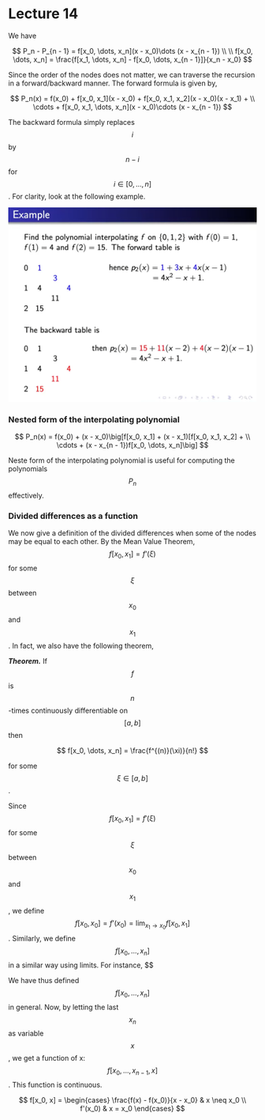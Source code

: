 # Lecture 14

We have


$$
P_n - P_{n - 1} = f[x_0, \dots, x_n](x - x_0)\dots (x - x_{n - 1}) \\ \\
f[x_0, \dots, x_n] = \frac{f[x_1, \dots, x_n] - f[x_0, \dots, x_{n - 1}]}{x_n - x_0}
$$


Since the order of the nodes does not matter, we can traverse the recursion in a forward/backward manner. The forward formula is given by,


$$
P_n(x) = f(x_0) + f[x_0, x_1](x - x_0) + f[x_0, x_1, x_2](x - x_0)(x - x_1) + \\ 
\cdots + f[x_0, x_1, \dots, x_n](x - x_0)\cdots (x - x_{n - 1})
$$


The backward formula simply replaces $$i$$ by $$n - i$$ for $$i \in [0, \dots, n]$$. For clarity, look at the following example.

![image-20220127150002932](assets/image-20220127150002932.png)

### Nested form of the interpolating polynomial


$$
P_n(x) = f(x_0) + (x - x_0)\big[f[x_0, x_1] + (x - x_1)[f[x_0, x_1, x_2] + \\
\cdots + (x - x_{n - 1})f[x_0, \dots, x_n]\big]
$$


Neste form of the interpolating polynomial is useful for computing the polynomials $$P_n$$ effectively.

### Divided differences as a function

We now give a definition of the divided differences when some of the nodes may be equal to each other. By the Mean Value Theorem, $$f[x_0, x_1] = f’(\xi)$$ for some $$\xi$$ between  $$x_0$$ and $$x_1$$. In fact, we also have the following theorem,

***Theorem.*** If $$f$$ is $$n$$-times continuously differentiable on $$[a, b]$$ then


$$
f[x_0, \dots, x_n] = \frac{f^{(n)}(\xi)}{n!}
$$


for some $$\xi \in [a, b]$$.

Since $$f[x_0, x_1] = f'(\xi)$$ for some $$\xi$$ between $$x_0$$ and $$x_1$$, we define $$f[x_0, x_0] = f’(x_0) = \lim_{x_1 \to x_0}f[x_0, x_1]$$. Similarly, we define $$f[x_0, \dots, x_n]$$ in a similar way using limits. For instance, $$

We have thus defined $$f[x_0, \dots, x_n]$$ in general. Now, by letting the last $$x_n$$ as variable $$x$$, we get a function of x: $$f[x_0, \dots, x_{n - 1}, x]$$. This function is continuous.


$$
f[x_0, x] = \begin{cases}
			\frac{f(x) - f(x_0)}{x - x_0} & x \neq x_0 \\
			f'(x_0) & x = x_0
		\end{cases}
$$
